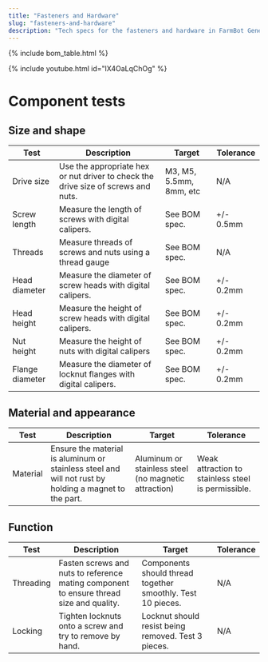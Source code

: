 ```yaml
---
title: "Fasteners and Hardware"
slug: "fasteners-and-hardware"
description: "Tech specs for the fasteners and hardware in FarmBot Genesis. Visit [our shop](http://shop.farm.bot) to purchase parts."
---
```



{% include bom_table.html %}

{% include youtube.html id="lX4OaLqChOg" %}

# Component tests

## Size and shape

|Test         |Description  |Target       |Tolerance    |
|-------------|-------------|-------------|-------------|
|Drive size   |Use the appropriate hex or nut driver to check the drive size of screws and nuts.|M3, M5, 5.5mm, 8mm, etc|N/A
|Screw length |Measure the length of screws with digital calipers.|See BOM spec.|+/- 0.5mm
|Threads      |Measure threads of screws and nuts using a thread gauge|See BOM spec.|N/A
|Head diameter|Measure the diameter of screw heads with digital calipers.|See BOM spec.|+/- 0.2mm
|Head height  |Measure the height of screw heads with digital calipers.|See BOM spec.|+/- 0.2mm
|Nut height   |Measure the height of nuts with digital calipers|See BOM spec.|+/- 0.2mm
|Flange diameter|Measure the diameter of locknut flanges with digital calipers.|See BOM spec.|+/- 0.2mm

## Material and appearance

|Test         |Description  |Target       |Tolerance    |
|-------------|-------------|-------------|-------------|
|Material     |Ensure the material is aluminum or stainless steel and will not rust by holding a magnet to the part.|Aluminum or stainless steel (no magnetic attraction)|Weak attraction to stainless steel is permissible.

## Function

|Test         |Description  |Target       |Tolerance    |
|-------------|-------------|-------------|-------------|
|Threading    |Fasten screws and nuts to reference mating component to ensure thread size and quality.|Components should thread together smoothly. Test 10 pieces.|N/A
|Locking      |Tighten locknuts onto a screw and try to remove by hand.|Locknut should resist being removed. Test 3 pieces.|N/A

